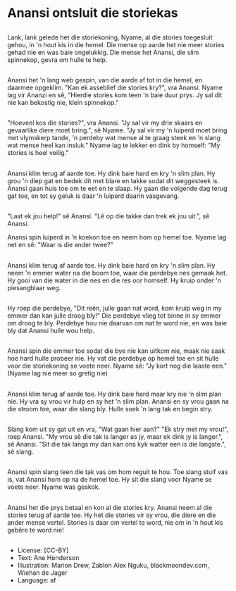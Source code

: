 # Anansi ontsluit die storiekas

##
Lank, lank gelede het die
storiekoning, Nyame, al die stories
toegesluit gehou, in 'n hout kis in
die hemel.
Die mense op aarde het nie meer
stories gehad nie en was baie
ongelukkig.
Die mense het Anansi, die slim
spinnekop, gevra om hulle te help.

##
Anansi het 'n lang web gespin, van die aarde af tot in die hemel, en daarmee opgeklim.
"Kan ek asseblief die stories kry?", vra Anansi. Nyame lag vir Ananzi en sê, "Hierdie stories
kom teen 'n baie duur prys. Jy sal dit nie kan bekostig nie, klein spinnekop."

##
"Hoeveel kos die stories?", vra
Anansi.
"Jy sal vir my drie skaars en
gevaarlike diere moet bring.", sê
Nyame.
"Jy sal vir my 'n luiperd moet bring
met vlymskerp tande, 'n perdeby
wat mense al te graag steek en 'n
slang wat mense heel kan insluk."
Nyame lag te lekker en dink by
homself: "My stories is heel veilig."

##
Anansi klim terug af aarde toe. Hy dink baie hard en kry 'n slim plan.
Hy grou 'n diep gat en bedek dit met blare en takke sodat dit weggesteek is. Anansi gaan
huis toe om te eet en te slaap. Hy gaan die volgende dag terug gat toe, en tot sy geluk is
daar 'n luiperd daarin vasgevang.

##
"Laat ek jou help!" sê Anansi. "Lê op die takke dan trek ek jou uit.", sê Anansi.

Anansi spin luiperd in 'n koekon toe en neem hom op hemel toe.
Nyame lag net en sê: "Waar is die ander twee?"

##
Anansi klim terug af aarde toe. Hy dink baie hard en kry 'n slim plan.
Hy neem 'n emmer water na die boom toe, waar die perdebye nes gemaak het. Hy gooi van
die water in die nes en die res oor homself. Hy kruip onder 'n piesangblaar weg.

##
Hy roep die perdebye, "Dit reën,
julle gaan nat word, kom kruip weg
in my emmer dan kan julle droog
bly!" Die perdebye vlieg tot binne in
sy emmer om droog te bly.
Perdebye hou nie daarvan om nat
te word nie, en was baie bly dat
Anansi hulle wou help.

##
Anansi spin die emmer toe sodat
die bye nie kan uitkom nie, maak
nie saak hoe hard hulle probeer nie.
Hy vat die perdebye op hemel toe
en sit hulle voor die storiekoning se
voete neer.
Nyame sê: "Jy kort nog die laaste
een."
(Nyame lag nie meer so gretig nie)

##
Anansi klim terug af aarde toe. Hy dink baie hard maar kry nie 'n slim plan nie. Hy vra sy
vrou vir hulp en sy het 'n slim plan.
Anansi en sy vrou gaan na die stroom toe, waar die slang bly. Hulle soek 'n lang tak en
begin stry.

##
Slang kom uit sy gat uit en vra, "Wat gaan hier aan?"
"Ek stry met my vrou!", roep Anansi. "My vrou sê die
tak is langer as jy, maar ek dink jy is langer.", sê
Anansi.
"Sit die tak langs my dan kan ons kyk watter een is
die langste.", sê slang.

##
Anansi spin slang teen die tak vas om hom reguit te hou.
Toe slang stuif vas is, vat Anansi hom op na de hemel toe. Hy sit die slang voor Nyame se
voete neer.
Nyame was geskok.

##
Anansi het die prys betaal en kon al
die stories kry.
Anansi neem al die stories terug af
aarde toe. Hy het die stories vir sy
vrou, die diere en die ander mense
vertel.
Stories is daar om vertel te word,
nie om in 'n hout kis gebêre te word
nie!

##
* License: [CC-BY]
* Text: Ane Henderson
* Illustration: Marion Drew, Zablon Alex Nguku, blackmoondev.com, Wiehan de Jager
* Language: af
